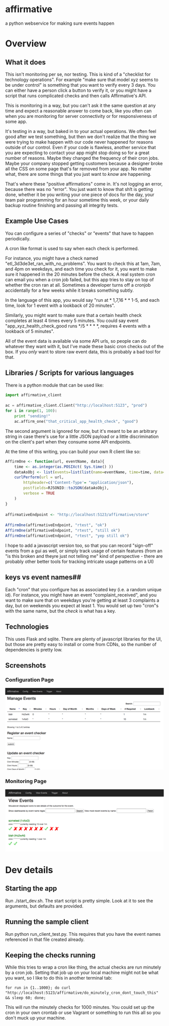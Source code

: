 # affirmative
a python webservice for making sure events happen

# Overview

## What it does ##
This isn't monitoring per se, nor testing.  This is kind of a "checklist for
technology operations".  For example "make sure that model xyz seems to be
under control" is something that you want to verify every 3 days.  You can
either have a person click a button to verify it, or you might have a script
that runs complicated checks and then calls Affirmative's API.  

This is monitoring in a way, but you can't ask it the same question at any time
and expect a reasonable answer to come back, like you often can when you are
monitoring for server connectivity or for responsiveness of some app. 

It's testing in a way, but baked in to your actual operations.  We often feel
good after we test something, but then we don't realize that the thing we were
trying to make happen with our code never happened for reasons outside of our
control.  Even if your code is flawless, another service that you are expecting
to contact your app might stop doing so for a great number of reasons.  Maybe they
changed the frequency of their cron jobs.  Maybe your company stopped getting
customers because a designer broke all the CSS on some page that's far removed
from your app.  No matter what, there are some things that you just want to
_know_ are happening.

That's where these "positive affirmations" come in.  It's not logging an error,
because there was no "error".  You just want to know that sh!t is getting done,
whether it be you writing your one piece of docs for the day, your team pair
programming for an hour sometime this week, or your daily backup routine
finishing and passing all integrity tests.

## Example Use Cases ##

You can configure a series of "checks" or "events" that have to happen periodically.

A cron like format is used to say when each check is performed.

For instance, you might have a check named "etl_3d3de3et_ran_with_no_problems".
You want to check this at 1am, 7am, and 4pm on weekdays, and each time you
check for it, you want to make sure it happened in the 20 minutes before the
check.  A real system cron can email you when a cron job failed, but this app
tries to stay on top of whether the cron ran at all.  Sometimes a developer
turns off a cronjob accidentally for a few weeks while it breaks something
subtly.

In the language of this app, you would say "run at * 1,7,16 * * 1-5, and each
time, look for 1 event with a lookback of 20 minutes".


Similarly, you might want to make sure that a certain health check completes at
least 4 times every 5 minutes.  You could say event "app_xyz_health_check_good
runs */5 * * * *, requires 4 events with a lookback of 5 minutes".

All of the event data is available via some API urls, so people can do whatever
they want with it, but I've made these basic cron checks out of the box.  If
you _only_ want to store raw event data, this is probably a bad tool for that.

## Libraries / Scripts for various languages ##

There is a python module that can be used like:

```python
import affirmative_client

ac = affirmative_client.Client("http://localhost:5123", "prod")
for i in range(1, 100):
    print "sending!"
    ac.affirm_one("that_critical_app_health_check", "good")
```

The second argument is ignored for now, but it's meant to be an arbitrary
string in case there's use for a little JSON payload or a little discrimination
on the client's part when they consume some API endpoints.


At the time of this writing, you can build your own R client like so:

```R
AffirmOne <- function(url, eventName, data){
    time <- as.integer(as.POSIXct( Sys.time() ))
    dataAsObj <- list(events=list(list(name=eventName, time=time, data=data)))
    curlPerform(url = url,
        httpheader=c('Content-Type'= "application/json"),
        postfields=RJSONIO::toJSON(dataAsObj),
        verbose = TRUE
    )
}

affirmativeEndpoint <- "http://localhost:5123/affirmative/store"

AffirmOne(affirmativeEndpoint, "rtest", "ok")
AffirmOne(affirmativeEndpoint, "rtest", "still ok")
AffirmOne(affirmativeEndpoint, "rtest", "yep still ok")
```


I hope to add a javascript version too, so that you can record "sign-off" events
from a gui as well, or simply track usage of certain features (from an "is this
broken and theyre just not telling me" kind of perspective - there are probably
other better tools for tracking intricate usage patterns on a UI)


## keys vs event names##

Each "cron" that you configure has as associated key (i.e. a random unique id).
For instance, you might have an event "complaint_received", and you want to
make sure that on weekdays you're getting at least 3 complaints a day, but on
weekends you expect at least 1.  You would set up two "cron"s with the same
name, but the _check_ is what has a key.


## Technologies ##
This uses Flask and sqlite.  There are plenty of javascript libraries for the
UI, but those are pretty easy to install or come from CDNs, so the number of dependencies is pretty
low. 


## Screenshots ##
### Configuration Page ###
![Alt text](/screenshots/config_events.png?raw=true "Optional title")
### Monitoring Page ###
![Alt text](/screenshots/view_events.png?raw=true "Optional title")

# Dev details

## Starting the app
Run ./start_dev.sh.  The start script is pretty simple. Look at it to see the arguments, 
but defaults are provided.

## Running the sample client
Run python run_client_test.py.  This requires that you have the event names referenced in that file 
created already.

## Keeping the checks running
While this tries to wrap a cron like thing, the actual checks are run minutely by a cron 
job.  Setting that job up on your local machine might not be what you want, so I like to do this 
in another terminal tab:

```
for run in {1..1000}; do curl "http://localhost:5123/affirmative/do_minutely_cron_dont_touch_this" && sleep 60; done;
```

This will run the minutely checks for 1000 minutes.  You could set up the cron in your own crontab 
or use Vagrant or something to run this all so you don't muck up your machine.

